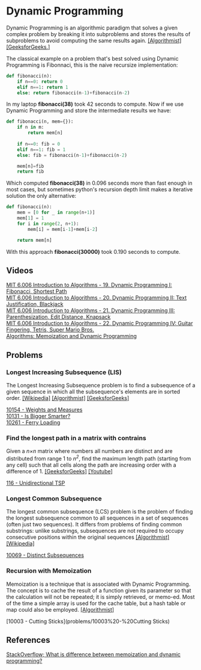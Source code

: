 # Dynamic Programming

Dynamic Programming is an algorithmic paradigm that solves a given complex problem 
by breaking it into subproblems and stores the results of subproblems to avoid computing 
the same results again.
[\[Algorithmist\]](http://www.algorithmist.com/index.php/Dynamic_Programming)
[\[GeeksforGeeks.\]](http://www.geeksforgeeks.org/dynamic-programming-set-1/)  


The classical example on a problem that's best solved using Dynamic Programming is 
Fibonnaci, this is the naive recursize implementation:

```python
def fibonacci(n):
	if n==0: return 0
	elif n==1: return 1
	else: return fibonacci(n-1)+fibonacci(n-2)

```

In my laptop **fibonacci(38)** took 42 seconds to compute. Now if we use Dynamic Programming and 
store the intermediate results we have:

```python
def fibonacci(n, mem={}):
    if n in m:
        return mem[n]
    
    if n==0: fib = 0
    elif n==1: fib = 1
    else: fib = fibonacci(n-1)+fibonacci(n-2)

    mem[n]=fib
    return fib

```

Which computed **fibonacci(38)** in 0.096 seconds more than fast enough in most cases, but sometimes
python's recursion depth limit makes a iterative solution the only alternative:

```python
def fibonacci(n):
	mem = [0 for _ in range(n+1)]
	mem[1] = 1
	for i in range(2, n+1):
		mem[i] = mem[i-1]+mem[i-2]

	return mem[n]
```

With this approach **fibonacci(30000)** took 0.190 seconds to compute.


## Videos

[MIT 6.006 Introduction to Algorithms - 19. Dynamic Programming I: Fibonacci, Shortest Path](https://www.youtube.com/watch?v=OQ5jsbhAv_M)  
[MIT 6.006 Introduction to Algorithms - 20. Dynamic Programming II: Text Justification, Blackjack](https://www.youtube.com/watch?v=ENyox7kNKeY)  
[MIT 6.006 Introduction to Algorithms - 21. Dynamic Programming III: Parenthesization, Edit Distance, Knapsack](https://www.youtube.com/watch?v=ocZMDMZwhCY)  
[MIT 6.006 Introduction to Algorithms - 22. Dynamic Programming IV: Guitar Fingering, Tetris, Super Mario Bros.](https://www.youtube.com/watch?v=tp4_UXaVyx8)  
[Algorithms: Memoization and Dynamic Programming](https://www.youtube.com/watch?v=P8Xa2BitN3I)  



## Problems

### Longest Increasing Subsequence (LIS)

The Longest Increasing Subsequence problem is to find a subsequence of a given sequence 
in which all the subsequence's elements are in sorted order.
[\[Wikipedia\]](https://en.wikipedia.org/wiki/Longest_increasing_subsequence)
[\[Algorithmist\]](http://www.algorithmist.com/index.php/Longest_Increasing_Subsequence)
[\[GeeksforGeeks\]](http://www.geeksforgeeks.org/dynamic-programming-set-3-longest-increasing-subsequence/)  

[10154 - Weights and Measures](problems/10154%20-%20Weights%20and%20Measures)  
[10131 - Is Bigger Smarter?](problems/10131%20-%20Is%20Bigger%20Smarter%3F)  
[10261 - Ferry Loading](problems/10261%20-%20Ferry%20Loading)


### Find the longest path in a matrix with contrains

Given a *n×n* matrix where numbers all numbers are distinct and are distributed from range 1 to *n<sup>2</sup>*, 
find the maximum length path (starting from any cell) such that all cells along the path are 
increasing order with a difference of 1.
[\[GeeksforGeeks\]](http://www.geeksforgeeks.org/find-the-longest-path-in-a-matrix-with-given-constraints/)
[\[Youtube\]](https://www.youtube.com/watch?v=lBRtnuxg-gU)  

[116 - Unidirectional TSP](problems/116%20-%20Unidirectional%20TSP)


### Longest Common Subsequence

The longest common subsequence (LCS) problem is the problem of finding the longest subsequence common to all 
sequences in a set of sequences (often just two sequences). It differs from problems of finding common substrings: 
unlike substrings, subsequences are not required to occupy consecutive positions within the original sequences
[\[Algorithmist\]](http://www.algorithmist.com/index.php/Longest_Common_Subsequence)
[\[Wikipedia\]](https://en.wikipedia.org/wiki/Longest_common_subsequence_problem)  

[10069 - Distinct Subsequences](problems/10069%20-%20Distinct%20Subsequences)  


### Recursion with Memoization

Memoization is a technique that is associated with Dynamic Programming. The concept is to cache the result 
of a function given its parameter so that the calculation will not be repeated; it is simply retrieved, 
or memo-ed. Most of the time a simple array is used for the cache table, but a hash table or map 
could also be employed. [\[Algorithmist\]](http://www.algorithmist.com/index.php/Memoization)  

[10003 - Cutting Sticks](problems/10003%20-%20Cutting Sticks) 



## References

[StackOverflow; What is difference between memoization and dynamic programming?](http://stackoverflow.com/questions/6184869/what-is-difference-between-memoization-and-dynamic-programming)


